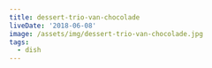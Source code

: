 ```yaml
---
title: dessert-trio-van-chocolade
liveDate: '2018-06-08'
image: /assets/img/dessert-trio-van-chocolade.jpg
tags:
  - dish
---
```


